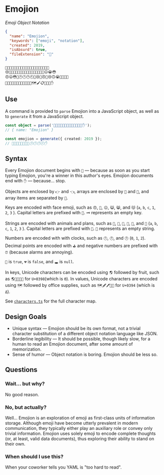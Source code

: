 # Emojion

_Emoji Object Notation_

```json
{
  "name": "Emojion",
  "keywords": ["emoji", "notation"],
  "created": 2019,
  "isAbsurd": true,
  "fileExtension": "🙌"
}
```

```emojion
🙌😶😠🤑😳👡🐘🐁🦉🦒🐖🦉🦏😚😳🤩😉😮😭🤤
😢🤜🐘🐁🦉🦒🐖🤝🦏🦉🐢🐜🐢🐖🦉🦏🤛😖😭😳
😠😛😳🤤🕑🕛🕐🕘🤔😢👠😠🥺😢🙃😭🤤💚🙁🤔
🥰😳👠😳😵😛😳😶😢🤔😮😶🗺🖌📋📏🔎📓✋
```

## Use

A command is provided to `parse` Emojion into a JavaScript object, as well as to
`generate` it from a JavaScript object.

```ts
const object = parse('🙌😶😠🤑😳👡🐘🐁🦉🦒🐖🦉🦏✋');
// { name: "Emojion" }

const emojion = generate({ created: 2019 });
// 🙌😖😭😳😠😛😳🤤🕑🕛🕐🕘✋
```

## Syntax

Every Emojion document begins with `🙌` — because as soon as you start typing
Emojion, you're a winner in this author's eyes. Emojion documents end with `✋`
— because... stop.

Objects are enclosed by `👉` and `👈`, arrays are enclosed by `🤜` and `🤛`, and
array items are separated by `🤝`.

Keys are encoded with face emoji, such as `😠`, `🥺`, `😖`, `😺`, `😸`, and `😽`
(`a`, `b`, `c`, `1`, `2`, `3` ). Capital letters are prefixed with `👠`. `🗝`
represents an empty key.

Strings are encoded with animals and plans, such as `🐜`, `🐝`, `🐄`, `🌹`,
`🌱`, and `🌵` (`a`, `b`, `c`, `1`, `2`, `3` ). Capital letters are prefixed
with `👡`. `🧵` represents an empty string.

Numbers are encoded with with clocks, such as `🕛`, `🕐`, and `🕑` (`0`, `1`,
`2`). Decimal points are encoded with `⛳️` and negative numbers are prefixed
with `⏰` (because alarms are annoying).

`💚` is `true`, `💔` is `false`, and `🕳` is `null`.

In keys, Unicode characters can be encoded using `🌎` followed by fruit, such as
`🌎🍏🍊🍈🍓` for `U+0398`(which is `Θ`). In values, Unicode characters are
encoded using `🗺` followed by office supplies, such as `🗺🖋🖊🧷🔎` for `U+0394`
(which is `Δ`).

See [`characters.ts`](./src/characters.ts) for the full character map.

## Design Goals

- Unique syntax — Emojion should be its own format, not a trivial character
  substitution of a different object notation language like JSON.
- Borderline legibility — It should be possible, though likely slow, for a human
  to read an Emojion document, after some amount of memorization.
- Sense of humor — Object notation is boring. Emojion should be less so.

## Questions

### Wait... but why?

No good reason.

### No, but actually?

Well... Emojion is an exploration of emoji as first-class units of information
storage. Although emoji have become utterly prevalent in modern communication,
they typically either play an auxiliary role or convey only trivial information.
Emojion uses solely emoji to encode complete thoughts (or, at least, valid data
documents), thus exploring their ability to stand on their own.

### When should I use this?

When your coworker tells you YAML is "too hard to read".
